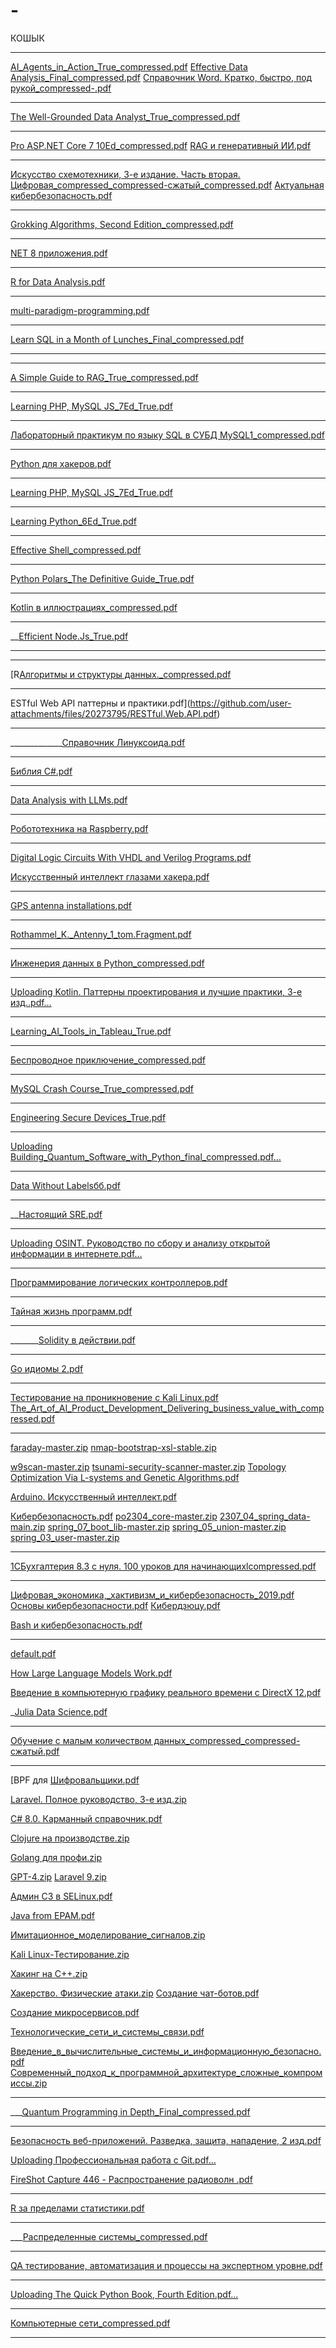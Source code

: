 
# -
КОШЫК
_______________________________________________________
[AI_Agents_in_Action_True_compressed.pdf](https://github.com/user-attachments/files/21710066/AI_Agents_in_Action_True_compressed.pdf)
[Effective Data Analysis_Final_compressed.pdf](https://github.com/user-attachments/files/21749702/Effective.Data.Analysis_Final_compressed.pdf)
[Справочник Word. Кратко, быстро, под рукой_compressed-.pdf](https://github.com/user-attachments/files/21758029/Word._compressed-.pdf)



______________________________________________________
[The Well-Grounded Data Analyst_True_compressed.pdf](https://github.com/user-attachments/files/21678687/The.Well-Grounded.Data.Analyst_True_compressed.pdf)

_______________________________________________________
[Pro ASP.NET Core 7 10Ed_compressed.pdf](https://github.com/user-attachments/files/21571531/Pro.ASP.NET.Core.7.10Ed_compressed.pdf)
[RAG и генеративный ИИ.pdf](https://github.com/user-attachments/files/21604258/RAG.pdf)

_______________________________________________________
[Искусство схемотехники, 3-е издание. Часть вторая. Цифровая_compressed_compressed-сжатый_compressed.pdf](https://github.com/user-attachments/files/21622314/3-._compressed_compressed-._compressed.pdf)
[Актуальная кибербезопасность.pdf](https://github.com/user-attachments/files/21748373/default.pdf)
_____________________________________________________________
[Grokking Algorithms, Second Edition_compressed.pdf](https://github.com/user-attachments/files/21508743/Grokking.Algorithms.Second.Edition_compressed.pdf)
_________________________________________________________
[NET 8 приложения.pdf](https://github.com/user-attachments/files/21580511/NET.8.pdf)

___________________________________________________________
[R for Data Analysis.pdf](https://github.com/user-attachments/files/21096837/R.for.Data.Analysis.pdf)
________________________________________________________
[multi-paradigm-programming.pdf](https://github.com/user-attachments/files/21425461/multi-paradigm-programming.pdf)
________________________________________________________
[Learn SQL in a Month of Lunches_Final_compressed.pdf](https://github.com/user-attachments/files/21462797/Learn.SQL.in.a.Month.of.Lunches_Final_compressed.pdf)
____________________________________________
____________________________________________________
[A Simple Guide to RAG_True_compressed.pdf](https://github.com/user-attachments/files/21315530/A.Simple.Guide.to.RAG_True_compressed.pdf)
______________________________________________________
[Learning PHP, MySQL   JS_7Ed_True.pdf](https://github.com/user-attachments/files/21096828/Learning.PHP.MySQL.JS_7Ed_True.pdf)

______________________________________________________
[Лабораторный практикум по языку SQL в СУБД MySQL1_compressed.pdf](https://github.com/user-attachments/files/21077460/SQL.MySQL1_compressed.pdf)
_________________________________________________
[Python для хакеров.pdf](https://github.com/user-attachments/files/21077408/Python.pdf)

________________________________________________
[Learning PHP, MySQL   JS_7Ed_True.pdf](https://github.com/user-attachments/files/21051444/Learning.PHP.MySQL.JS_7Ed_True.pdf)
__________________________________________________________
[Learning Python_6Ed_True.pdf](https://github.com/user-attachments/files/21015923/Learning.Python_6Ed_True.pdf)

___________________________________________________________
[Effective Shell_compressed.pdf](https://github.com/user-attachments/files/20973836/Effective.Shell_compressed.pdf)

_________________________________________________________
[Python Polars_The Definitive Guide_True.pdf](https://github.com/user-attachments/files/20940649/Python.Polars_The.Definitive.Guide_True.pdf)

__________________________________________________________
[Kotlin в иллюстрациях_compressed.pdf](https://github.com/user-attachments/files/20929367/Kotlin._compressed.pdf)

__________________________________________________________
__[Efficient Node.Js_True.pdf](https://github.com/user-attachments/files/20897759/Efficient.Node.Js_True.pdf)
___________________________________________________________________________
______________________________________________
[R[Алгоритмы и структуры данных._compressed.pdf](https://github.com/user-attachments/files/20982071/_compressed.pdf) 
___________________________________________________________________________________
ESTful Web API паттерны и практики.pdf](https://github.com/user-attachments/files/20273795/RESTful.Web.API.pdf)
_____________________________________________________
_____________[Справочник Линуксоида.pdf](https://github.com/user-attachments/files/20444399/default.pdf)
_______
[Библия C#.pdf](https://github.com/user-attachments/files/20657901/C.pdf)
______________________________________________________
[Data Analysis with LLMs.pdf](https://github.com/user-attachments/files/20691962/Data.Analysis.with.LLMs.pdf)
_______________________________________________________________
[Робототехника на Raspberry.pdf](https://github.com/user-attachments/files/20729894/Raspberry.pdf)

_______________________________________________________________
[Digital Logic Circuits With VHDL and Verilog Programs.pdf](https://github.com/user-attachments/files/20758767/Digital.Logic.Circuits.With.VHDL.and.Verilog.Programs.pdf)

[Искусственный интеллект глазами хакера.pdf](https://github.com/user-attachments/files/20840067/default.pdf)

_______________________________________________________

[GPS antenna installations.pdf](https://github.com/user-attachments/files/20739893/GPS.antenna.installations.pdf)

_______________________________________________________
[Rothammel_K._Antenny_1_tom.Fragment.pdf](https://github.com/user-attachments/files/20739894/Rothammel_K._Antenny_1_tom.Fragment.pdf)

_______________________________________________________
[Инженерия данных в Python_compressed.pdf](https://github.com/user-attachments/files/20777247/Python_compressed.pdf)

______________________________________________________
[Uploading Kotlin. Паттерны проектирования и лучшие практики, 3-е изд..pdf…]() 
___________________________________________________________
[Learning_AI_Tools_in_Tableau_True.pdf](https://github.com/user-attachments/files/20860424/Learning_AI_Tools_in_Tableau_True.pdf)

______________________________________________________
[Беспроводное приключение_compressed.pdf](https://github.com/user-attachments/files/21185601/_compressed.pdf)

____________________________________________________
[MySQL Crash Course_True_compressed.pdf](https://github.com/user-attachments/files/21179663/MySQL.Crash.Course_True_compressed.pdf)

_____________________________________________________________
[Engineering Secure Devices_True.pdf](https://github.com/user-attachments/files/20792328/Engineering.Secure.Devices_True.pdf)

_______________________________________________________
[Uploading Building_Quantum_Software_with_Python_final_compressed.pdf…]()

_____________________________________________________
[Data Without Labelsбб.pdf](https://github.com/user-attachments/files/20729872/Data.Without.Labels.pdf)

_________________________________________________________
__[Настоящий SRE.pdf](https://github.com/user-attachments/files/20693790/SRE.pdf)
___________________________________________________
[Uploading OSINT. Руководство по сбору и анализу открытой информации в интернете.pdf…]()

______________________________________________________
[Программирование логических контроллеров.pdf](https://github.com/user-attachments/files/20555283/default.pdf)

________________________________________________________
[Тайная жизнь программ.pdf](https://github.com/user-attachments/files/20163849/default.pdf)

____________________________________________________________
_______[Solidity в действии.pdf](https://github.com/user-attachments/files/20028465/Solidity.pdf)
________________________________________________________________
[Go идиомы 2.pdf](https://github.com/user-attachments/files/19526374/Go.2.pdf)
______________________________________________________________________
[Тестирование на проникновение с Kali Linux.pdf](https://github.com/user-attachments/files/19725909/Kali.Linux.pdf)
[The_Art_of_AI_Product_Development_Delivering_business_value_with_compressed.pdf](https://github.com/user-attachments/files/20839881/The_Art_of_AI_Product_Development_Delivering_business_value_with_compressed.pdf)

______________________________________________________________________
[faraday-master.zip](https://github.com/user-attachments/files/16760639/faraday-master.zip)
[nmap-bootstrap-xsl-stable.zip](https://github.com/user-attachments/files/16760638/nmap-bootstrap-xsl-stable.zip)

[w9scan-master.zip](https://github.com/user-attachments/files/16760629/w9scan-master.zip)
[tsunami-security-scanner-master.zip](https://github.com/user-attachments/files/16760628/tsunami-security-scanner-master.zip)
[Topology Optimization Via L-systems and Genetic Algorithms.pdf](https://github.com/user-attachments/files/21341581/Topology.Optimization.Via.L-systems.and.Genetic.Algorithms.pdf)

[Arduino. Искусственный интеллект.pdf](https://github.com/user-attachments/files/21350793/Arduino.pdf)


[Кибербезопасность.pdf](https://github.com/user-attachments/files/16918589/default.pdf)
[po2304_core-master.zip](https://github.com/user-attachments/files/16760051/po2304_core-master.zip)
[2307_04_spring_data-main.zip](https://github.com/user-attachments/files/16760050/2307_04_spring_data-main.zip)
[spring_07_boot_lib-master.zip](https://github.com/user-attachments/files/16760049/spring_07_boot_lib-master.zip)
[spring_05_union-master.zip](https://github.com/user-attachments/files/16760048/spring_05_union-master.zip)
[spring_03_user-master.zip](https://github.com/user-attachments/files/16760047/spring_03_user-master.zip)

______________________________________________________________________________________________
[1СБухгалтерия 8.3 с нуля. 100 уроков для начинающихlcompressed.pdf](https://github.com/user-attachments/files/20799376/1.8.3.100.lcompressed.pdf)

____________________________________________________________________________________________
[Цифровая_экономика,_хактивизм_и_кибербезопасность_2019.pdf](https://github.com/user-attachments/files/16918581/_._._._._2019.pdf)
[Основы кибербезопасности.pdf](https://github.com/user-attachments/files/16918582/default.pdf)
[Кибердзюцу.pdf](https://github.com/user-attachments/files/16918587/default.pdf)

[Bash и кибербезопасность.pdf](https://github.com/user-attachments/files/16918643/Bash.pdf)

__________________________________________________________

[default.pdf](https://github.com/user-attachments/files/19249410/default.pdf)

[How Large Language Models Work.pdf](https://github.com/user-attachments/files/21380919/How.Large.Language.Models.Work.pdf)

[Введение в компьютерную графику реального времени c DirectX 12.pdf](https://github.com/user-attachments/files/21687205/c.DirectX.12.pdf)


_[Julia Data Science.pdf](https://github.com/user-attachments/files/21214259/Julia.Data.Science.pdf)
__________________________________________________________________
[Обучение с малым количеством данных_compressed_compressed-сжатый.pdf](https://github.com/user-attachments/files/21472389/_compressed_compressed-.pdf)

________________________________________________________________

[BPF для [Шифровальщики.pdf](https://github.com/user-attachments/files/17043016/default.pdf)

[Laravel. Полное руководство, 3-е изд.zip](https://github.com/user-attachments/files/17042998/Laravel.3-.zip)

[C# 8.0. Карманный справочник.pdf](https://github.com/user-attachments/files/17042919/C.8.0.pdf)

[Clojure на производстве.zip](https://github.com/user-attachments/files/17042924/Clojure.zip)

[Golang для профи.zip](https://github.com/user-attachments/files/17042926/Golang.zip)

[GPT-4.zip](https://github.com/user-attachments/files/17042929/GPT-4.zip)
[Laravel 9.zip](https://github.com/user-attachments/files/17042988/Laravel.9.zip)

[Админ СЗ в SELinux.pdf](https://github.com/user-attachments/files/17043005/SELinux.pdf)

[Java from EPAM.pdf](https://github.com/user-attachments/files/17042983/Java.from.EPAM.pdf)

[Имитационное_моделирование_сигналов.zip](https://github.com/user-attachments/files/17043010/_._.zip)

[Kali Linux-Тестирование.zip](https://github.com/user-attachments/files/17042986/Kali.Linux-.zip)

[Хакинг на С++.zip](https://github.com/user-attachments/files/17043019/%2B%2B.zip)

[Хакерство. Физические атаки.zip](https://github.com/user-attachments/files/17043025/default.zip)
[Создание чат-ботов.pdf](https://github.com/user-attachments/files/17043037/-.pdf)

[Создание микросервисов.pdf](https://github.com/user-attachments/files/17043041/default.pdf)

[Технологические_сети_и_системы_связи.pdf](https://github.com/user-attachments/files/17043033/_._._._.pdf)

[Введение_в_вычислительные_системы_и_информационную_безопасно.pdf](https://github.com/user-attachments/files/16918591/_._._._._._.pdf)
[Современный_подход_к_программной_архитектуре_сложные_компромиссы.zip](https://github.com/user-attachments/files/17043046/_._._._._._.zip)


____________________________________________________________________
___[Quantum Programming in Depth_Final_compressed.pdf](https://github.com/user-attachments/files/21248700/Quantum.Programming.in.Depth_Final_compressed.pdf)
______________________________________________________________


[Безопасность веб-приложений. Разведка, защита, нападение, 2 изд.pdf](https://github.com/user-attachments/files/17231762/-.2.pdf)

[Uploading Профессиональная работа с Git.pdf…]()

[FireShot Capture 446 - Распространение радиоволн .pdf](https://github.com/user-attachments/files/20739902/FireShot.Capture.446.-.pdf)

_______________________________________________
[R за пределами статистики.pdf](https://github.com/user-attachments/files/21218298/R.pdf)

__________________________________________
___[Распределенные системы_compressed.pdf](https://github.com/user-attachments/files/21370192/_compressed.pdf)
_____________________________________
[QA тестирование, автоматизация и процессы на экспертном уровне.pdf](https://github.com/user-attachments/files/21533743/QA.pdf)

______________________________________

[Uploading The Quick Python Book, Fourth Edition.pdf…]()

_________________________________

[Компьютерные сети_compressed.pdf](https://github.com/user-attachments/files/21668459/_compressed.pdf)

__________________________________

       
           






























